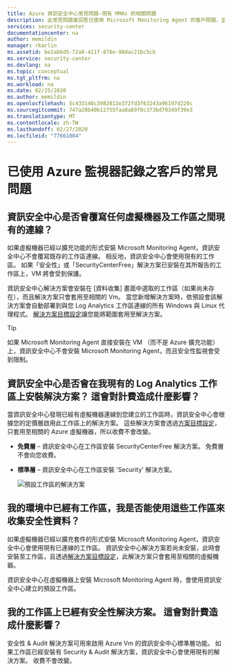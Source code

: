 ```yaml
---
title: Azure 資訊安全中心常見問題-現有 MMAs 的相關問題
description: 此常見問題會回答已使用 Microsoft Monitoring Agent 的客戶問題，並考慮 Azure 資訊安全中心，這是可協助您預防、偵測及回應威脅的產品。
services: security-center
documentationcenter: na
author: memildin
manager: rkarlin
ms.assetid: be2ab6d5-72a8-411f-878e-98dac21bc5cb
ms.service: security-center
ms.devlang: na
ms.topic: conceptual
ms.tgt_pltfrm: na
ms.workload: na
ms.date: 02/25/2020
ms.author: memildin
ms.openlocfilehash: 5c433140c3982813e372fd3f63243a96197d220c
ms.sourcegitcommit: 747a20b40b12755faa0a69f0c373bd79349f39e3
ms.translationtype: MT
ms.contentlocale: zh-TW
ms.lasthandoff: 02/27/2020
ms.locfileid: "77661884"
---
```

# 已使用 Azure 監視器記錄之客戶的常見問題<a name="existingloganalyticscust"></a>

## <a name="does-security-center-override-any-existing-connections-between-vms-and-workspaces"></a>資訊安全中心是否會覆寫任何虛擬機器及工作區之間現有的連線？

如果虛擬機器已經以擴充功能的形式安裝 Microsoft Monitoring Agent，資訊安全中心不會覆寫既存的工作區連線。 相反地，資訊安全中心會使用現有的工作區。 如果「安全性」或「SecurityCenterFree」解決方案已安裝在其所報告的工作區上，VM 將會受到保護。 

資訊安全中心解決方案會安裝在 [資料收集] 畫面中選取的工作區（如果尚未存在），而且解決方案只會套用至相關的 Vm。 當您新增解決方案時，依預設會該解決方案會自動部署到與您 Log Analytics 工作區連線的所有 Windows 與 Linux 代理程式。 [解決方案目標設定](../operations-management-suite/operations-management-suite-solution-targeting.md)讓您能將範圍套用至解決方案。

> [!TIP]
> 如果 Microsoft Monitoring Agent 直接安裝在 VM （而不是 Azure 擴充功能）上，資訊安全中心不會安裝 Microsoft Monitoring Agent，而且安全性監視會受到限制。

## <a name="does-security-center-install-solutions-on-my-existing-log-analytics-workspaces-what-are-the-billing-implications"></a>資訊安全中心是否會在我現有的 Log Analytics 工作區上安裝解決方案？ 這會對計費造成什麼影響？
當資訊安全中心發現已經有虛擬機器連線到您建立的工作區時，資訊安全中心會根據您的定價層啟用此工作區上的解決方案。 這些解決方案會透過[方案目標設定](../operations-management-suite/operations-management-suite-solution-targeting.md)，只套用至相關的 Azure 虛擬機器，所以收費不會改變。

- **免費層** – 資訊安全中心在工作區安裝 SecurityCenterFree 解決方案。 免費層不會向您收費。
- **標準層** – 資訊安全中心在工作區安裝 'Security' 解決方案。

   ![預設工作區的解決方案](./media/security-center-platform-migration-faq/solutions.png)

## <a name="i-already-have-workspaces-in-my-environment-can-i-use-them-to-collect-security-data"></a>我的環境中已經有工作區，我是否能使用這些工作區來收集安全性資料？
如果虛擬機器已經以擴充套件的形式安裝 Microsoft Monitoring Agent，資訊安全中心會使用現有已連線的工作區。 資訊安全中心解決方案若尚未安裝，此時會安裝至工作區，且透過[解決方案目標設定](../operations-management-suite/operations-management-suite-solution-targeting.md)，此解決方案只會套用至相關的虛擬機器。

資訊安全中心在虛擬機器上安裝 Microsoft Monitoring Agent 時，會使用資訊安全中心建立的預設工作區。

## <a name="i-already-have-security-solution-on-my-workspaces-what-are-the-billing-implications"></a>我的工作區上已經有安全性解決方案。 這會對計費造成什麼影響？
安全性 & Audit 解決方案可用來啟用 Azure Vm 的資訊安全中心標準層功能。 如果工作區已經安裝有 Security & Audit 解決方案，資訊安全中心會使用現有的解決方案。 收費不會改變。